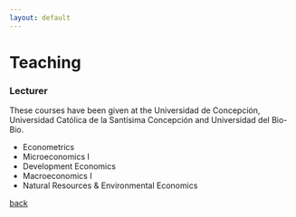 ```yaml
---
layout: default
---
```


# Teaching

### Lecturer 

These courses have been given at the Universidad de Concepción, Universidad Católica de la Santísima Concepción and Universidad del Bio-Bio.

* Econometrics 
* Microeconomics I
* Development Economics
* Macroeconomics I
* Natural Resources & Environmental Economics


[back](./)
